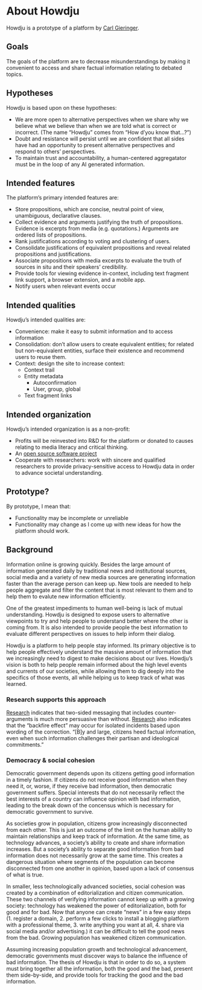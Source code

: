 # About Howdju

Howdju is a prototype of a platform by [Carl Gieringer](https://www.linkedin.com/in/carlgieringer/).

## Goals

The goals of the platform are to decrease misunderstandings by making it convenient to access and
share factual information relating to debated topics.

## Hypotheses

Howdju is based upon on these hypotheses:

- We are more open to alternative perspectives when we share why we believe what we believe than
  when we are told what is correct or incorrect. (The name “Howdju” comes from “How d’you know
  that…?”)
- Doubt and resistance will persist until we are confident that all sides have had an opportunity
  to present alternative perspectives and respond to others’ perspectives.
- To maintain trust and accountability, a human-centered aggregatator must be in the loop of any AI
  generated information.

## Intended features

The platform’s primary intended features are:

- Store propositions, which are concise, neutral point of view, unambiguous, declarative clauses.
- Collect evidence and arguments justifying the truth of propositions. Evidence is excerpts from
  media (e.g. quotations.) Arguments are ordered lists of propositions.
- Rank justifications according to voting and clustering of users.
- Consolidate justifications of equivalent propositions and reveal related propositions and
  justifications.
- Associate propositions with media excerpts to evaluate the truth of sources in situ and their
  speakers’ credibility.
- Provide tools for viewing evidence in-context, including text fragment link support, a browser
  extension, and a mobile app.
- Notify users when relevant events occur

## Intended qualities

Howdju’s intended qualities are:

- Convenience: make it easy to submit information and to access information
- Consolidation: don’t allow users to create equivalent entities; for related but non-equivalent
  entities, surface their existence and recommend users to reuse them.
- Context: design the site to increase context:
  - Context trail
  - Entity metadata
    - Autoconfirmation
    - User, group, global
  - Text fragment links

## Intended organization

Howdju’s intended organization is as a non-profit:

- Profits will be reinvested into R&D for the platform or donated to causes relating to media
  literacy and critical thinking.
- An [open source software project](https://github.com/Howdju/howdju/)
- Cooperate with researchers: work with sincere and qualified researchers to provide
  privacy-sensitive access to Howdju data in order to advance societal understanding.

## Prototype?

By prototype, I mean that:

- Functionality may be incomplete or unreliable
- Functionality may change as I come up with new ideas for how the platform should work.

## Background

Information online is growing quickly. Besides the large amount of information generated daily by
traditional news and institutional sources, social media and a variety of new media sources are
generating information faster than the average person can keep up. New tools are needed to help
people aggregate and filter the content that is most relevant to them and to help them to evalute
new information efficiently.

One of the greatest impediments to human well-being is lack of mutual understanding. Howdju is
designed to expose users to alternative viewpoints to try and help people to understand better where
the other is coming from. It is also intended to provide people the best information to evaluate
different perspectives on issues to help inform their dialog.

Howdju is a platform to help people stay informed. Its primary objective is to help people
effectively understand the massive amount of information that we increasingly need to digest to make
decisions about our lives. Howdju’s vision is both to help people remain informed about the high
level events and currents of our societies, while allowing them to dig deeply into the specifics of
those events, all while helping us to keep track of what was learned.

### Research supports this approach

[Research](http://dx.doi.org/10.1080/23808985.1999.11678963 "Daniel J. O’Keefe (1999) How to Handle
Opposing Arguments in Persuasive Messages: A Meta-Analytic Review of the Effects of One-Sided and
Two-Sided Messages, Annals of the International Communication Association, 22:1, 209-249, DOI:
10.1080/23808985.1999.11678963") indicates that two-sided messaging that includes counter-arguments
is much more persuasive than without.
[Research](https://www.poynter.org/news/fact-checking-doesnt-backfire-new-study-suggests "Fact-checking doesn't 'backfire,' new study suggests, Alexios Mantzarlis, November 2, 2016 citing
Wood, Thomas and Porter, Ethan, The Elusive Backfire Effect: Mass Attitudes’ Steadfast Factual
Adherence (December 31, 2017)") also indicates that the “backfire effect” may occur for isolated
incidents based upon wording of the correction. “[B]y and large, citizens heed factual information,
even when such information challenges their partisan and ideological commitments.”

### Democracy & social cohesion

Democratic government depends upon its citizens getting good information in a timely fashion. If
citizens do not receive good information when they need it, or, worse, if they receive bad
information, then democratic government suffers. Special interests that do not necessarily reflect
the best interests of a country can influence opinion with bad information, leading to the break
down of the concensus which is necessary for democratic government to survive.

As societies grow in population, citizens grow increasingly disconnected from each other. This is
just an outcome of the limit on the human ability to maintain relationships and keep track of
information. At the same time, as technology advances, a society’s ability to create and share
information increases. But a society’s ability to separate good information from bad information
does not necessarily grow at the same time. This creates a dangerous situation where segments of the
population can become disconnected from one another in opinion, based upon a lack of consensus of
what is true.

In smaller, less technologically advanced societies, social cohesion was created by a combination of
editorialization and citizen communication. These two channels of verifying information cannot keep
up with a growing society: technology has weakened the power of editorialization, both for good and
for bad. Now that anyone can create “news” in a few easy steps (1. register a domain, 2. perform a
few clicks to install a blogging platform with a professional theme, 3. write anything you want at
all, 4. share via social media and/or advertising.) it can be difficult to tell the good news from
the bad. Growing population has weakened citizen communication.

Assuming increasing population growth and technological advancement, democratic governments must
discover ways to balance the influence of bad information. The thesis of Howdju is that in order to
do so, a system must bring together all the information, both the good and the bad, present them
side-by-side, and provide tools for tracking the good and the bad information.
